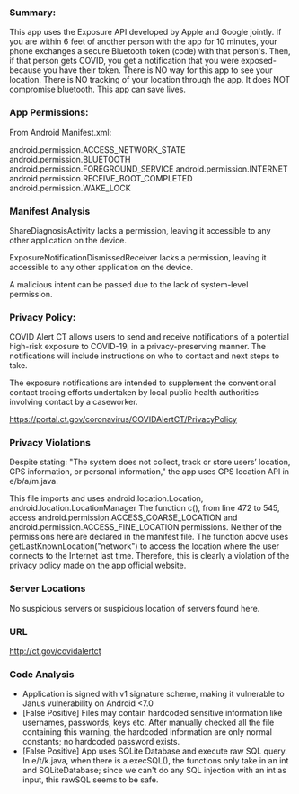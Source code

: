 ### Summary:

This app uses the Exposure API developed by Apple and Google jointly. If you are within 6 feet of another person with the app for 10 minutes, your phone exchanges a secure Bluetooth token (code) with that person's. Then, if that person gets COVID, you get a notification that you were exposed- because you have their token. There is NO way for this app to see your location. There is NO tracking of your location through the app. It does NOT compromise bluetooth. This app can save lives.

### App Permissions:

From Android Manifest.xml:

android.permission.ACCESS_NETWORK_STATE
android.permission.BLUETOOTH
android.permission.FOREGROUND_SERVICE
android.permission.INTERNET
android.permission.RECEIVE_BOOT_COMPLETED
android.permission.WAKE_LOCK

### Manifest Analysis

ShareDiagnosisActivity lacks a permission, leaving it accessible to any other application on the device.
<activity android:name="com.google.android.apps.exposurenotification.notify.ShareDiagnosisActivity" android:exported="true" android:windowSoftInputMode="adjustResize|stateHidden" android:parentActivityName="com.google.android.apps.exposurenotification.home.ExposureNotificationActivity">

ExposureNotificationDismissedReceiver lacks a permission, leaving it accessible to any other application on the device.

  <receiver android:name="com.google.android.apps.exposurenotification.common.ExposureNotificationDismissedReceiver">
            <intent-filter>
                <action android:name="com.google.android.apps.exposurenotification.common.NotificationHelper.NOTIFICATION_DISMISSED_ACTION_ID" />
            </intent-filter>
        </receiver>
     
 A malicious intent can be passed due to the lack of system-level permission.
### Privacy Policy:

COVID Alert CT allows users to send and receive notifications of a potential high-risk exposure to COVID-19, in a privacy-preserving manner. The notifications will include instructions on who to contact and next steps to take. 

The exposure notifications are intended to supplement the conventional contact tracing efforts undertaken by local public health authorities involving contact by a caseworker. 

https://portal.ct.gov/coronavirus/COVIDAlertCT/PrivacyPolicy

### Privacy Violations

Despite stating: "The system does not collect, track or store users’ location, GPS information, or personal information,"
the app uses GPS location API in e/b/a/m.java.

This file imports and uses android.location.Location, android.location.LocationManager
The function c(), from line 472 to 545, access android.permission.ACCESS_COARSE_LOCATION and android.permission.ACCESS_FINE_LOCATION permissions. Neither of the permissions here are declared in the manifest file.
The function above uses getLastKnownLocation("network") to access the location where the user connects to the Internet last time.
Therefore, this is clearly a violation of the privacy policy made on the app official website.

### Server Locations
No suspicious servers or suspicious location of servers found here.

### URL
http://ct.gov/covidalertct

### Code Analysis
- Application is signed with v1 signature scheme, making it vulnerable to Janus vulnerability on Android <7.0
- [False Positive] Files may contain hardcoded sensitive information like usernames, passwords, keys etc. After manually checked all the file containing this warning, the hardcoded information are only normal constants; no hardcoded password exists.
- [False Positive] App uses SQLite Database and execute raw SQL query.
In e/t/k.java, when there is a execSQL(), the functions only take in an int and SQLiteDatabase; since we can't do any SQL injection with an int as input, this rawSQL seems to be safe.
  
